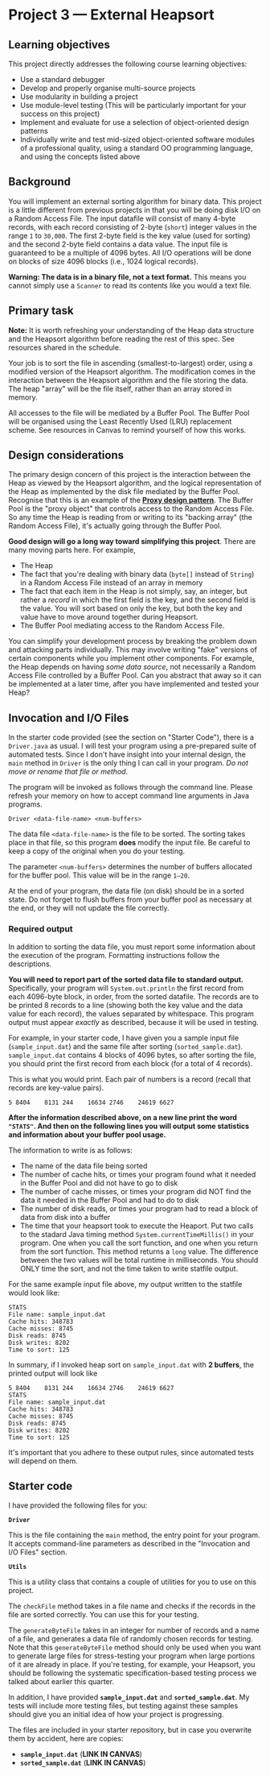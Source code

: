 # Project 3 — External Heapsort

## Learning objectives 

This project directly addresses the following course learning objectives:

* Use a standard debugger
* Develop and properly organise multi-source projects
* Use modularity in building a project
* Use module-level testing (This will be particularly important for your success on this project)
* Implement and evaluate for use a selection of object-oriented design patterns
* Individually write and test mid-sized object-oriented software modules of a professional quality, using a standard OO programming language, and using the concepts listed above

## Background

You will implement an external sorting algorithm for binary data.
This project is a little different from previous projects in that you will be doing disk I/O on a Random Access File.
The input datafile will consist of many 4-byte records, with each record consisting of 2-byte (`short`) integer values in the range `1` to `30,000`. The first 2-byte field is the key value (used for sorting) and the second 2-byte field contains a data value.
The input file is guaranteed to be a multiple of 4096 bytes.
All I/O operations will be done on blocks of size 4096 blocks (i.e., 1024 logical records).

**Warning: The data is in a binary file, not a text format.** This means you cannot simply use a `Scanner` to read its contents like you would a text file. 

## Primary task

**Note:** It is worth refreshing your understanding of the Heap data structure and the Heapsort algorithm before reading the rest of this spec. See resources shared in the schedule.

Your job is to sort the file in ascending (smallest-to-largest) order, using a modified version of the Heapsort algorithm.
The modification comes in the interaction between the Heapsort algorithm and the file storing the data.
The heap "array" will be the file itself, rather than an array stored in memory.

All accesses to the file will be mediated by a Buffer Pool. The Buffer Pool will be organised using the Least Recently Used (LRU) replacement scheme.
See resources in Canvas to remind yourself of how this works.

## Design considerations

The primary design concern of this project is the interaction between the Heap as viewed by the Heapsort algorithm, and the logical representation of the Heap as implemented by the disk file mediated by the Buffer Pool.
Recognise that this is an example of the **[Proxy design pattern](https://refactoring.guru/design-patterns/proxy)**. The Buffer Pool is the "proxy object" that controls access to the Random Access File. So any time the Heap is reading from or writing to its "backing array" (the Random Access File), it's actually going through the Buffer Pool.

**Good design will go a long way toward simplifying this project**.
There are many moving parts here. For example,

* The Heap
* The fact that you're dealing with binary data (`byte[]` instead of `String`) in a Random Access File instead of an array in memory 
* The fact that each item in the Heap is not simply, say, an integer, but rather a _record_ in which the first field is the key, and the second field is the value. You will sort based on only the key, but both the key and value have to move around together during Heapsort.
* The Buffer Pool mediating access to the Random Access File. 

You can simplify your development process by breaking the problem down and attacking parts individually. 
This may involve writing "fake" versions of certain components while you implement other components. For example, the Heap depends on having _some data source_, not necessarily a Random Access File controlled by a Buffer Pool. Can you abstract that away so it can be implemented at a later time, after you have implemented and tested your Heap?

## Invocation and I/O Files

In the starter code provided (see the section on "Starter Code"), there is a `Driver.java` as usual. I will test your program using a pre-prepared suite of automated tests. 
Since I don't have insight into your internal design, the `main` method in `Driver` is the only thing I can call in your program. _Do not move or rename that file or method_.

The program will be invoked as follows through the command line.
Please refresh your memory on how to accept command line arguments in Java programs.

```
Driver <data-file-name> <num-buffers>
```

The data file `<data-file-name>` is the file to be sorted.
The sorting takes place in that file, so this program **does** modify the input file. Be careful to keep a copy of the original when you do your testing.

The parameter `<num-buffers>` determines the number of buffers allocated for the buffer pool. This value will be in the range `1–20`.

At the end of your program, the data file (on disk) should be in a sorted state. Do not forget to flush buffers from your buffer pool as necessary at the end, or they will not update the file correctly.

### Required output 

In addition to sorting the data file, you must report some information about the execution of the program. Formatting instructions follow the descriptions.

**You will need to report part of the sorted data file to standard output.** Specifically, your program will `System.out.println` the first record from each 4096-byte block, in order, from the sorted datafile. The records are to be printed 8 records to a line (showing both the key value and the data value for each record), the values separated by whitespace. This program output must appear _exactly_ as described, because it will be used in testing.

For example, in your starter code, I have given you a sample input file (`sample_input.dat`) and the same file after sorting (`sorted_sample.dat`).
`sample_input.dat` contains 4 blocks of 4096 bytes, so after sorting the file, you should print the first record from each block (for a total of 4 records).

This is what you would print. Each pair of numbers is a record (recall that records are key-value pairs).

```
5 8404    8131 244    16634 2746    24619 6627
``` 

**After the information described above, on a new line print the word `"STATS"`. And then on the following lines you will output some statistics and information about your buffer pool usage.**

The information to write is as follows:

- The name of the data file being sorted
- The number of cache hits, or times your program found what it needed in the Buffer Pool and did not have to go to disk 
- The number of cache misses, or times your program did NOT find the data it needed in the Buffer Pool and had to do to disk
- The number of disk reads, or times your program had to read a block of data from disk into a buffer
- The time that your heapsort took to execute the Heaport. Put two calls to the stadard Java timing method `System.currentTimeMillis()` in your program. One when you call the sort function, and one when you return from the sort function. This method returns a `long` value. The difference between the two values will be total runtime in milliseconds. You should ONLY time the sort, and not the time taken to write statfile output.

For the same example input file above, my output written to the statfile would look like:

```
STATS
File name: sample_input.dat
Cache hits: 348783
Cache misses: 8745
Disk reads: 8745
Disk writes: 8202
Time to sort: 125
```

In summary, if I invoked heap sort on `sample_input.dat` with **2 buffers**, the printed output will look like

```
5 8404    8131 244    16634 2746    24619 6627
STATS
File name: sample_input.dat
Cache hits: 348783
Cache misses: 8745
Disk reads: 8745
Disk writes: 8202
Time to sort: 125
```

It's important that you adhere to these output rules, since automated tests will depend on them.

## Starter code

I have provided the following files for you:

**`Driver`**

This is the file containing the `main` method, the entry point for your program. It accepts command-line parameters as described in the "Invocation and I/O Files" section.

**`Utils`**

This is a utility class that contains a couple of utilities for you to use on this project.

The `checkFile` method takes in a file name and checks if the records in the file are sorted correctly. You can use this for your testing.

The `generateByteFile` takes in an integer for number of records and a name of a file, and generates a data file of randomly chosen records for testing.
Note that this `generateByteFile` method should only be used when you want to generate large files for stress-testing your program when large portions of it are already in place.
If you're testing, for example, your Heapsort, you should be following the systematic specification-based testing process we talked about earlier this quarter.

In addition, I have provided **`sample_input.dat`** and **`sorted_sample.dat`**. My tests will include more testing files, but testing against these samples should give you an initial idea of how your project is progressing. 

The files are included in your starter repository, but in case you overwrite them by accident, here are copies:

* **`sample_input.dat`** (**LINK IN CANVAS**)
* **`sorted_sample.dat`** (**LINK IN CANVAS**)


